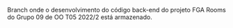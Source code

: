 Branch onde o desenvolvimento do código back-end do projeto FGA Rooms do Grupo 09 de OO T05 2022/2 está armazenado. 
